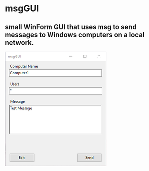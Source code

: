 # msgGUI
## small WinForm GUI that uses msg to send messages to Windows computers on a local network.

![msgGUI](https://github.com/NathanLouth/msgGUI/blob/main/msgGUI.PNG)
